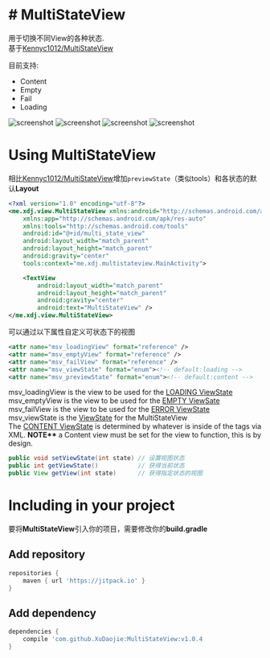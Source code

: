 # # MultiStateView
用于切换不同View的各种状态.<br>
基于[Kennyc1012/MultiStateView](https://github.com/Kennyc1012/MultiStateView)

目前支持:
- Content
- Empty
- Fail
- Loading

![screenshot](https://github.com/Kennyc1012/MultiStateView/blob/master/art/content.png)
![screenshot](https://github.com/Kennyc1012/MultiStateView/blob/master/art/loading.png)
![screenshot](https://github.com/Kennyc1012/MultiStateView/blob/master/art/empty.png)
![screenshot](https://github.com/Kennyc1012/MultiStateView/blob/master/art/error.png)


# Using MultiStateView
相比[Kennyc1012/MultiStateView](https://github.com/Kennyc1012/MultiStateView)增加`previewState`（类似tools）和各状态的默认**Layout**
```xml
<?xml version="1.0" encoding="utf-8"?>
<me.xdj.view.MultiStateView xmlns:android="http://schemas.android.com/apk/res/android"
    xmlns:app="http://schemas.android.com/apk/res-auto"
    xmlns:tools="http://schemas.android.com/tools"
    android:id="@+id/multi_state_view"
    android:layout_width="match_parent"
    android:layout_height="match_parent"
    android:gravity="center"
    tools:context="me.xdj.multistateview.MainActivity">

    <TextView
        android:layout_width="match_parent"
        android:layout_height="match_parent"
        android:gravity="center"
        android:text="MultiStateView" />
</me.xdj.view.MultiStateView>
```
可以通过以下属性自定义可状态下的视图
```xml
<attr name="msv_loadingView" format="reference" />
<attr name="msv_emptyView" format="reference" />
<attr name="msv_failView" format="reference" />
<attr name="msv_viewState" format="enum"><!-- default:loading -->
<attr name="msv_previewState" format="enum"><!-- default:content -->
```

msv_loadingView is the view to be used for the [LOADING ViewState](https://github.com/Kennyc1012/MultiStateView/blob/master/library/src/main/java/com/kennyc/view/MultiStateView.java#L34)<br>
msv_emptyView is the view to be used for the [EMPTY ViewSate](https://github.com/Kennyc1012/MultiStateView/blob/master/library/src/main/java/com/kennyc/view/MultiStateView.java#L32)<br>
msv_failView is the view to be used for the [ERROR ViewState](https://github.com/Kennyc1012/MultiStateView/blob/master/library/src/main/java/com/kennyc/view/MultiStateView.java#L30)<br>
msv_viewState is the [ViewState](https://github.com/Kennyc1012/MultiStateView/blob/master/library/src/main/java/com/kennyc/view/MultiStateView.java#L38) for the MultiStateView<br>
The [CONTENT ViewState](https://github.com/Kennyc1012/MultiStateView/blob/master/library/src/main/java/com/kennyc/view/MultiStateView.java#L28) is determined by whatever is inside of the tags via XML. <b>NOTE**</b> a Content view must be set for the view to function, this is by design. 

```java 
public void setViewState(int state) // 设置视图状态
public int getViewState()           // 获得当前状态
public View getView(int state)      // 获得指定状态的视图
```

# Including in your project
要将**MultiStateView**引入你的项目，需要修改你的**build.gradle**

## Add repository 
```groovy
repositories {
    maven { url 'https://jitpack.io' }
}
```
## Add dependency
```groovy
dependencies {
    compile 'com.github.XuDaojie:MultiStateView:v1.0.4
}
```